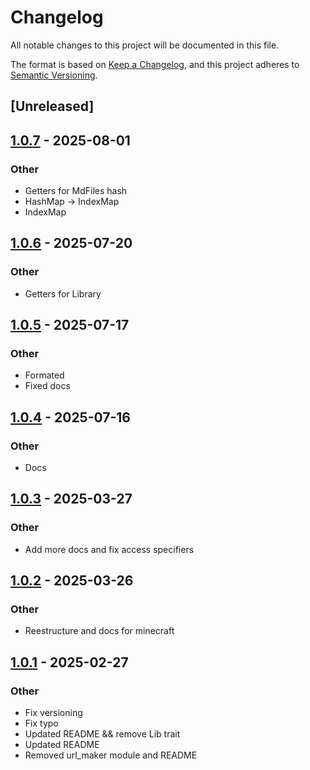 # Changelog

All notable changes to this project will be documented in this file.

The format is based on [Keep a Changelog](https://keepachangelog.com/en/1.0.0/),
and this project adheres to [Semantic Versioning](https://semver.org/spec/v2.0.0.html).

## [Unreleased]

## [1.0.7](https://github.com/sergious234/uranium-rs/compare/mine_data_structs-v1.0.6...mine_data_structs-v1.0.7) - 2025-08-01

### Other

- Getters for MdFiles hash
- HashMap -> IndexMap
- IndexMap

## [1.0.6](https://github.com/sergious234/uranium-rs/compare/mine_data_structs-v1.0.5...mine_data_structs-v1.0.6) - 2025-07-20

### Other

- Getters for Library

## [1.0.5](https://github.com/sergious234/uranium-rs/compare/mine_data_structs-v1.0.4...mine_data_structs-v1.0.5) - 2025-07-17

### Other

- Formated
- Fixed docs

## [1.0.4](https://github.com/sergious234/uranium-rs/compare/mine_data_structs-v1.0.3...mine_data_structs-v1.0.4) - 2025-07-16

### Other

- Docs

## [1.0.3](https://github.com/sergious234/uranium-rs/compare/mine_data_structs-v1.0.2...mine_data_structs-v1.0.3) - 2025-03-27

### Other

- Add more docs and fix access specifiers

## [1.0.2](https://github.com/sergious234/uranium-rs/compare/mine_data_structs-v1.0.1...mine_data_structs-v1.0.2) - 2025-03-26

### Other

- Reestructure and docs for minecraft

## [1.0.1](https://github.com/sergious234/uranium-rs/compare/mine_data_structs-v1.0.0...mine_data_structs-v1.0.1) - 2025-02-27

### Other

- Fix versioning
- Fix typo
- Updated README && remove Lib trait
- Updated README
- Removed url_maker module and README
